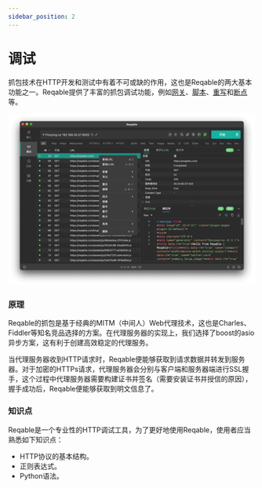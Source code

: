 ```yaml
---
sidebar_position: 2
---
```


# 调试

抓包技术在HTTP开发和测试中有着不可或缺的作用，这也是Reqable的两大基本功能之一。Reqable提供了丰富的抓包调试功能，例如[网关](gateway)、[脚本](script)、[重写](rewrite)和[断点](breakpoint)等。

![调试界面](../overview/arts/art01.png)

### 原理

Reqable的抓包是基于经典的MITM（中间人）Web代理技术，这也是Charles、Fiddler等知名竞品选择的方案。在代理服务器的实现上，我们选择了boost的asio异步方案，这有利于创建高效稳定的代理服务。

当代理服务器收到HTTP请求时，Reqable便能够获取到请求数据并转发到服务器。对于加密的HTTPs请求，代理服务器会分别与客户端和服务器端进行SSL握手，这个过程中代理服务器需要构建证书并签名（需要安装证书并授信的原因），握手成功后，Reqable便能够获取到明文信息了。

### 知识点

Reqable是一个专业性的HTTP调试工具，为了更好地使用Reqable，使用者应当熟悉如下知识点：
- HTTP协议的基本结构。
- 正则表达式。
- Python语法。